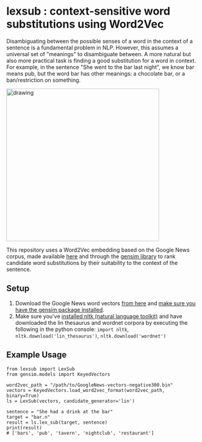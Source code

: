 # lexsub : context-sensitive word substitutions using Word2Vec 

Disambiguating between the possible senses of a word in the context of a sentence is a fundamental problem in NLP. However, this assumes a universal set of "meanings" to disambiguate between. A more natural but also more practical task is finding a good substitution for a word in context. For example, in the sentence "She went to the bar last night", we know bar means pub, but the word bar has other meanings: a chocolate bar, or a ban/restriction on something. 

<img src="https://user-images.githubusercontent.com/13951953/42229197-cf3c05f8-7edd-11e8-804c-052b3525e32f.png" alt="drawing" width="400px"/>

This repository uses a Word2Vec embedding based on the Google News corpus, made available [here](https://drive.google.com/file/d/0B7XkCwpI5KDYNlNUTTlSS21pQmM/edit?usp=sharing) and through the [gensim library](https://radimrehurek.com/gensim/) to rank candidate word substitutions by their suitability to the context of the sentence.  

## Setup 

1. Download the Google News word vectors [from here](https://drive.google.com/file/d/0B7XkCwpI5KDYNlNUTTlSS21pQmM/edit?usp=sharing) and [make sure you have the gensim package installed](https://radimrehurek.com/gensim/install.html). 
2. Make sure you've [installed nltk (natural language toolkit)](http://www.nltk.org/install.html) and have downloaded the lin thesaurus and wordnet corpora by executing the following in the python console: `import nltk`, `nltk.download('lin_thesaurus')`, `nltk.download('wordnet')`

## Example Usage 

    from lexsub import LexSub
    from gensim.models import KeyedVectors
    
    word2vec_path = "/path/to/GoogleNews-vectors-negative300.bin"
    vectors = KeyedVectors.load_word2vec_format(word2vec_path, binary=True)
    ls = LexSub(vectors, candidate_generator='lin')

    sentence = "She had a drink at the bar"
    target = "bar.n"
    result = ls.lex_sub(target, sentence)
    print(result)
    # ['bars', 'pub', 'tavern', 'nightclub', 'restaurant']
